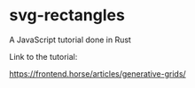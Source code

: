 # svg-rectangles
A JavaScript tutorial done in Rust

Link to the tutorial:

https://frontend.horse/articles/generative-grids/
